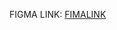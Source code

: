 FIGMA LINK:
[FIMALINK](https://www.figma.com/design/L4uDYIFR1yBzsUg5Ng0PSE/StudentSaver?node-id=0-1&node-type=canvas&t=MidbzlTyeN1YxaKa-0)
